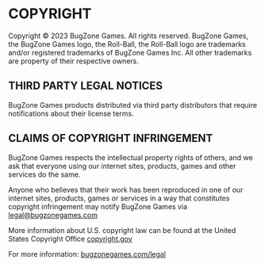 # COPYRIGHT
Copyright © 2023 BugZone Games. All rights reserved. BugZone
Games, the BugZone Games logo, the Roll-Ball, the Roll-Ball logo are
trademarks and/or registered trademarks of BugZone Games Inc. All
other trademarks are property of their respective owners.

## THIRD PARTY LEGAL NOTICES
BugZone Games products distributed via third party distributors that
require notifications about their license terms.

## CLAIMS OF COPYRIGHT INFRINGEMENT
BugZone Games respects the intellectual property rights of others,
and we ask that everyone using our internet sites, products, games and
other services do the same.

Anyone who believes that their work has been reproduced in one of
our internet sites, products, games or services in a way that
constitutes copyright infringement may notify BugZone Games
via [legal@bugzonegames.com](mailto:legal@bugzonegames.com)

More information about U.S. copyright law can be found at the
United States Copyright Office [copyright.gov](https://copyright.gov)

For more information: [bugzonegames.com/legal](https://bugzonegames.com/legal)
